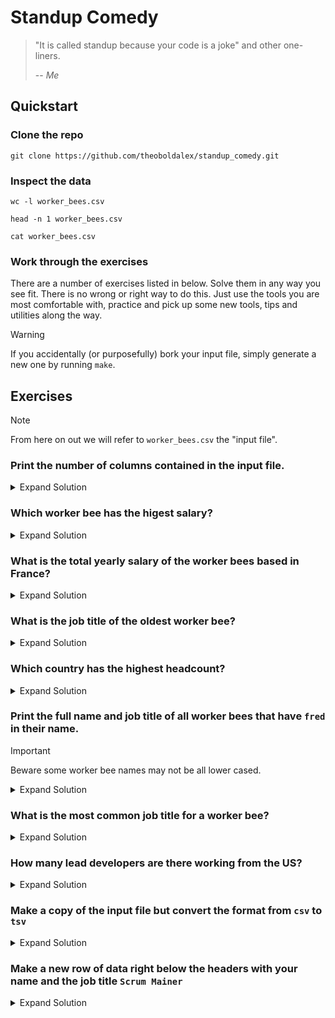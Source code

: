 # Standup Comedy

> "It is called standup because your code is a joke" and other one-liners.
>
> -- <cite>Me</cite>

## Quickstart

### Clone the repo
`git clone https://github.com/theoboldalex/standup_comedy.git` 

### Inspect the data
`wc -l worker_bees.csv`

`head -n 1 worker_bees.csv`

`cat worker_bees.csv`

### Work through the exercises
There are a number of exercises listed in below. Solve them in any way you see fit. 
There is no wrong or right way to do this. Just use the tools you are most comfortable with, practice and pick up 
some new tools, tips and utilities along the way.

> [!WARNING]
> If you accidentally (or purposefully) bork your input file, simply generate a new one by running `make`.

## Exercises

> [!NOTE]
> From here on out we will refer to `worker_bees.csv` the "input file".

### Print the number of columns contained in the input file.
<details>
    <summary>Expand Solution</summary>

#### awk
```bash
awk -F, '{print NF; exit}' worker_bees.csv
```

#### perl
```bash
perl -F, -lane 'print scalar @F; exit' worker_bees.csv
```
#### shell
```bash
head -n 1 worker_bees.csv | tr -dc ',\n' | wc -c
```
</details>

### Which worker bee has the higest salary?
<details>
    <summary>Expand Solution</summary>

#### awk
```bash
awk -F, 'NR > 1 && $7 > max {max=$7} END{print max}' worker_bees.csv
```

</details>

### What is the total yearly salary of the worker bees based in France?
<details>
    <summary>Expand Solution</summary>

```bash
awk -F, '$6 ~ /FR/ {ts+=$7} END{print ts}' worker_bees.csv
```
</details>

### What is the job title of the oldest worker bee?
<details>
    <summary>Expand Solution</summary>

    Epstein didn't kill himself.
</details>

### Which country has the highest headcount?
<details>
    <summary>Expand Solution</summary>

    Epstein didn't kill himself.
</details>

### Print the full name and job title of all worker bees that have `fred` in their name. 
> [!IMPORTANT]
> Beware some worker bee names may not be all lower cased.
<details>
    <summary>Expand Solution</summary>

```bash
awk -F, '/[fF]red/ {print $1 " " $2 " " $5}' worker_bees.csv
```
</details>

### What is the most common job title for a worker bee?
<details>
    <summary>Expand Solution</summary>

    Epstein didn't kill himself.
</details>

### How many lead developers are there working from the US?
<details>
    <summary>Expand Solution</summary>

    Epstein didn't kill himself.
</details>

### Make a copy of the input file but convert the format from `csv` to `tsv`
<details>
    <summary>Expand Solution</summary>

    Epstein didn't kill himself.
</details>

### Make a new row of data right below the headers with your name and the job title `Scrum Mainer`
<details>
    <summary>Expand Solution</summary>

    Epstein didn't kill himself.
</details>

